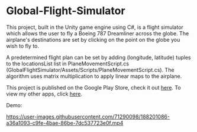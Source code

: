 # Global-Flight-Simulator


This project, built in the Unity game engine using C#, is a flight simulator which allows the user to fly a Boeing 787 Dreamliner across the globe. The airplane's destinations are set by clicking on the point on the globe you wish to fly to.

A predetermined flight plan can be set by adding (longitude, latitude) tuples to the locationsList list in PlaneMovementScript.cs (GlobalFlightSimulator/Assets/Scripts/PlaneMovementScript.cs). The algorithm uses matrix multiplication to apply linear maps to the airplane.

This project is published on the Google Play Store, check it out [here](https://play.google.com/store/apps/details?id=com.Global.FlightSimulator). To view my other apps, click [here](https://play.google.com/store/apps/developer?id=David+Hudson+Apps).

Demo:

https://user-images.githubusercontent.com/71290098/188201086-a36a1093-c9fe-4bae-86be-7dc537723e0f.mp4

